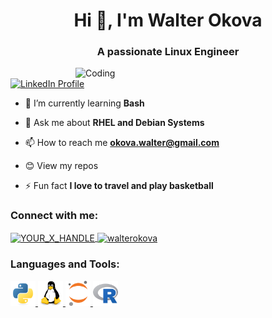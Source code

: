 <h1 align="center">Hi 👋, I'm Walter Okova</h1>
<h3 align="center">A passionate Linux Engineer</h3>
<img align="right" alt="Coding" width="400" src="https://miro.medium.com/max/1360/0*7Q3yvSIv_t0ioJ-Z.gif">


<a href="https://www.linkedin.com/in/walterokova/" target="_blank" rel="noreferrer">
  <img src="https://img.shields.io/badge/LinkedIn-0077B5?style=for-the-badge&logo=linkedin&logoColor=white" alt="LinkedIn Profile" />
</a>

- 🌱 I’m currently learning **Bash**

- 💬 Ask me about **RHEL and Debian Systems**

- 📫 How to reach me **okova.walter@gmail.com**

- 😊 View my repos

- ⚡ Fun fact **I love to travel and play basketball**

<h3 align="left">Connect with me:</h3>
<p align="left">
<a href="https://x.com/Walter_Wangaki" target="_blank" rel="noreferrer">
  <img align="center" src="https://raw.githubusercontent.com/rahuldkjain/github-profile-readme-generator/master/src/images/icons/Social/twitter.svg" alt="YOUR_X_HANDLE" height="30" width="40" />
</a>
  <a href="https://www.linkedin.com/in/walterokova/" target="_blank" rel="noreferrer">
    <img align="center" src="https://raw.githubusercontent.com/rahuldkjain/github-profile-readme-generator/master/src/images/icons/Social/linked-in-alt.svg" alt="walterokova" height="30" width="40" />
  </a>
</p>

<h3 align="left">Languages and Tools:</h3>
<p align="left"> 
  <a href="https://www.python.org" target="_blank" rel="noreferrer"> 
    <img src="https://raw.githubusercontent.com/devicons/devicon/master/icons/python/python-original.svg" alt="python" width="40" height="40"/> 
  </a> 
  <a href="https://www.linux.org/" target="_blank" rel="noreferrer"> 
    <img src="https://raw.githubusercontent.com/devicons/devicon/master/icons/linux/linux-original.svg" alt="linux" width="40" height="40"/> 
  </a> 
  <a href="https://jupyter.org/" target="_blank" rel="noreferrer"> 
    <img src="https://raw.githubusercontent.com/devicons/devicon/master/icons/jupyter/jupyter-original.svg" alt="jupyter" width="40" height="40"/> 
  </a> 
  <a href="https://www.r-project.org/" target="_blank" rel="noreferrer"> 
    <img src="https://raw.githubusercontent.com/devicons/devicon/master/icons/r/r-original.svg" alt="r" width="40" height="40"/> 
  </a> 
</p>